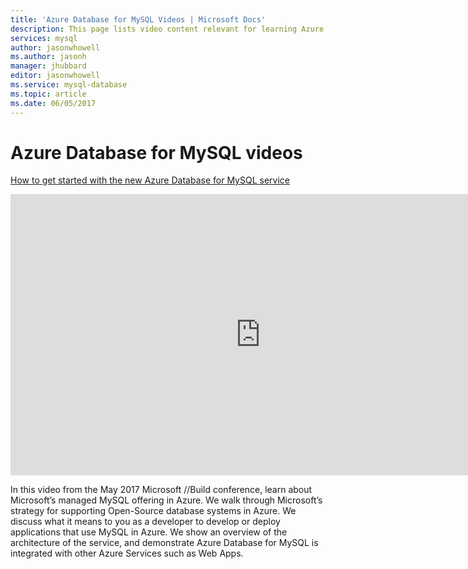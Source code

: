 ```yaml
---
title: 'Azure Database for MySQL Videos | Microsoft Docs'
description: This page lists video content relevant for learning Azure Database for MySQL, Microsoft’s managed MySQL offering in Azure.
services: mysql
author: jasonwhowell
ms.author: jasonh
manager: jhubbard
editor: jasonwhowell
ms.service: mysql-database
ms.topic: article
ms.date: 06/05/2017
---
```


# Azure Database for MySQL videos

[How to get started with the new Azure Database for MySQL service](https://channel9.msdn.com/events/Build/2017/B8045)

<iframe src="https://channel9.msdn.com/Events/Build/2017/B8045/player" width="800" height="450" allowFullScreen frameBorder="0"></iframe>

In this video from the May 2017 Microsoft //Build conference, learn about Microsoft’s managed MySQL offering in Azure. We walk through Microsoft’s strategy for supporting Open-Source database systems in Azure. We discuss what it means to you as a developer to develop or deploy applications that use MySQL in Azure. We show an overview of the architecture of the service, and demonstrate Azure Database for MySQL is integrated with other Azure Services such as Web Apps.
